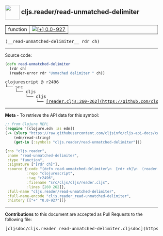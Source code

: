 ## <img width="48px" valign="middle" src="http://i.imgur.com/Hi20huC.png"> cljs.reader/read-unmatched-delimiter

 <table border="1">
<tr>

<td>function</td>
<td><a href="https://github.com/cljsinfo/cljs-api-docs/tree/0.0-927"><img valign="middle" alt="[+] 0.0-927" src="https://img.shields.io/badge/+-0.0--927-lightgrey.svg"></a> </td>
</tr>
</table>

 <samp>
(__read-unmatched-delimiter__ rdr ch)<br>
</samp>

---





Source code:

```clj
(defn read-unmatched-delimiter
  [rdr ch]
  (reader-error rdr "Unmached delimiter " ch))
```

 <pre>
clojurescript @ r2496
└── src
    └── cljs
        └── cljs
            └── <ins>[reader.cljs:260-262](https://github.com/clojure/clojurescript/blob/r2496/src/cljs/cljs/reader.cljs#L260-L262)</ins>
</pre>


---

__Meta__ - To retrieve the API data for this symbol:

```clj
;; from Clojure REPL
(require '[clojure.edn :as edn])
(-> (slurp "https://raw.githubusercontent.com/cljsinfo/cljs-api-docs/catalog/cljs-api.edn")
    (edn/read-string)
    (get-in [:symbols "cljs.reader/read-unmatched-delimiter"]))
```

```clj
{:ns "cljs.reader",
 :name "read-unmatched-delimiter",
 :type "function",
 :signature ["[rdr ch]"],
 :source {:code "(defn read-unmatched-delimiter\n  [rdr ch]\n  (reader-error rdr \"Unmached delimiter \" ch))",
          :repo "clojurescript",
          :tag "r2496",
          :filename "src/cljs/cljs/reader.cljs",
          :lines [260 262]},
 :full-name "cljs.reader/read-unmatched-delimiter",
 :full-name-encode "cljs.reader_read-unmatched-delimiter",
 :history [["+" "0.0-927"]]}

```

---

__Contributions__ to this document are accepted as Pull Requests to the following file:

 <pre>
[cljsdoc/cljs.reader_read-unmatched-delimiter.cljsdoc](https://github.com/cljsinfo/cljs-api-docs/blob/master/cljsdoc/cljs.reader_read-unmatched-delimiter.cljsdoc)
</pre>

